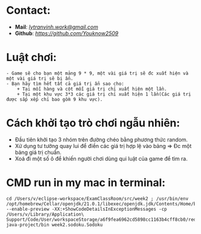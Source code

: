
# Contact:
 - **Mail**: *lytranvinh.work@gmail.com*
 - **Github**: *https://github.com/Youknow2509*

# Luật chơi:
    - Game sẽ cho bạn một mảng 9 * 9, một vài giá trị sẽ đc xuất hiện và một vài giá trị sẽ bị ẩn.
    - Bạn hãy tìm hết tất cả giá trị ẩn sao cho: 
        + Tại mỗi hàng và cột mỗi giá trị chỉ xuất hiện một lần.
        + Tại một khu vực 3*3 các giá trị chỉ xuất hiện 1 lần(Các giá trị được sắp xếp chỉ bao gồm 9 khu vực).

# Cách khởi tạo trò chơi ngẫu nhiên:
 
- Đầu tiên khởi tạo 3 nhóm trên đường chéo bằng phương thức random.
- Xử dụng tư tưởng quay lui để điền các giá trị hợp lệ vào bảng => Đc một bảng giá trị chuẩn.
- Xoá đi một số ô để khiến người chơi dùng qui luật của game để tìm ra.

# CMD run in my mac in terminal:

    cd /Users/v/eclipse-workspace/ExamClassRoom/src/week2 ; /usr/bin/env /opt/homebrew/Cellar/openjdk/21.0.1/libexec/openjdk.jdk/Contents/Home/bin/java --enable-preview -XX:+ShowCodeDetailsInExceptionMessages -cp /Users/v/Library/Application\ Support/Code/User/workspaceStorage/a6f9fea6962cd5898cc1163b4cff8cb0/redhat.java/jdt_ws/jdt.ls-java-project/bin week2.sodoku.Sodoku  

